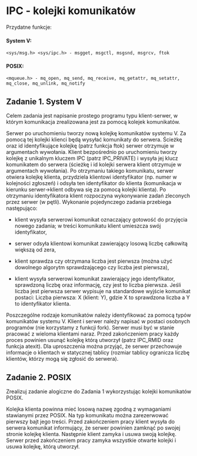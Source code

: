 # IPC - kolejki komunikatów

Przydatne funkcje:

#### System V:

`<sys/msg.h> <sys/ipc.h> - msgget, msgctl, msgsnd, msgrcv, ftok`

#### POSIX:

`<mqueue.h> - mq_open, mq_send, mq_receive, mq_getattr, mq_setattr, mq_close, mq_unlink, mq_notify`

## Zadanie 1. System V

Celem zadania jest napisanie prostego programu typu klient-serwer, w którym komunikacja zrealizowana jest za pomocą kolejek komunikatów.

Serwer po uruchomieniu tworzy nową kolejkę komunikatów systemu V. Za pomocą tej kolejki klienci będą wysyłać komunikaty do serwera. Ścieżkę oraz id identyfikujące kolejkę (patrz funkcja ftok) serwer otrzymuje w argumentach wywołania. Klient bezpośrednio po uruchomieniu tworzy kolejkę z unikalnym kluczem IPC (patrz IPC_PRIVATE) i wysyła jej klucz komunikatem do serwera (ścieżkę i id kolejki serwera klient otrzymuje w argumentach wywołania). Po otrzymaniu takiego komunikatu, serwer otwiera kolejkę klienta, przydziela klientowi identyfikator (np. numer w kolejności zgłoszeń) i odsyła ten identyfikator do klienta (komunikacja w kierunku serwer->klient odbywa się za pomocą kolejki klienta). Po otrzymaniu identyfikatora klient rozpoczyna wykonywanie zadań zleconych przez serwer (w pętli). Wykonanie pojedynczego zadania przebiega następująco:

- klient wysyła serwerowi komunikat oznaczający gotowość do przyjęcia nowego zadania; w treści komunikatu klient umieszcza swój identyfikator,

- serwer odsyła klientowi komunikat zawierający losową liczbę całkowitą większą od zera,

- klient sprawdza czy otrzymana liczba jest pierwsza (można użyć dowolnego algorytm sprawdzającego czy liczba jest pierwsza),

- klient wysyła serwerowi komunikat zawierający jego identyfikator, sprawdzoną liczbę oraz informację, czy jest to liczba pierwsza. Jeśli liczba jest pierwsza serwer wypisuje na standardowe wyjście komunikat postaci: Liczba pierwsza: X (klient: Y), gdzie X to sprawdzona liczba a Y to identyfikator klienta.

Poszczególne rodzaje komunikatów należy identyfikować za pomocą typów komunikatów systemu V. Klient i serwer należy napisać w postaci osobnych programów (nie korzystamy z funkcji fork). Serwer musi być w stanie pracować z wieloma klientami naraz. Przed zakończeniem pracy każdy proces powinien usunąć kolejkę którą utworzył (patrz IPC_RMID oraz funkcja atexit). Dla uproszczenia można przyjąć, że serwer przechowuje informacje o klientach w statycznej tablicy (rozmiar tablicy ogranicza liczbę klientów, którzy mogą się zgłosić do serwera).

## Zadanie 2. POSIX

Zrealizuj zadanie alogiczne do Zadania 1 wykorzystując kolejki komunikatów POSIX.

Kolejka klienta powinna mieć losową nazwę zgodną z wymaganiami stawianymi przez POSIX. Na typ komunikatu można zarezerwować pierwszy bajt jego treści. Przed zakończeniem pracy klient wysyła do serwera komunikat informujący, że serwer powinien zamknąć po swojej stronie kolejkę klienta. Następnie klient zamyka i usuwa swoją kolejkę. Serwer przed zakończeniem pracy zamyka wszystkie otwarte kolejki i usuwa kolejkę, którą utworzył.
